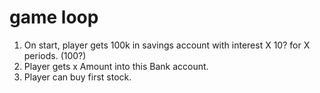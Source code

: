 # game loop

1. On start, player gets 100k in savings account with interest X 10? for X periods. (100?)
2. Player gets x Amount into this Bank account. 
3. Player can buy first stock. 